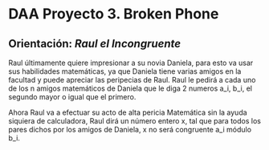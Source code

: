 # DAA Proyecto 3. Broken Phone
## Orientación: *Raul el Incongruente*

Raul últimamente quiere impresionar a su novia Daniela, para esto va usar sus habilidades matemáticas, ya que Daniela tiene varias amigos en la facultad y puede apreciar las peripecias de Raul. Raul le pedirá a cada uno de los n amigos matemáticos de Daniela que le diga 2 numeros a_i, b_i, el segundo mayor o igual que el primero.

Ahora Raul va a efectuar su acto de alta pericia Matemática sin la ayuda siquiera de calculadora, Raul dirá un número entero x, tal que para todos los pares dichos por los amigos de Daniela, x no será congruente a_i módulo b_i.
